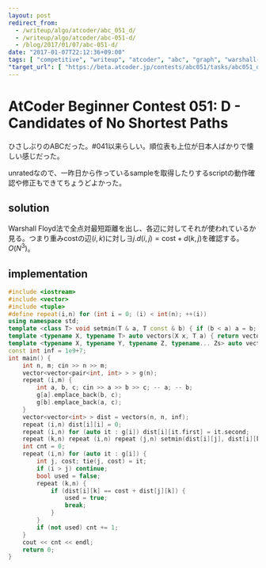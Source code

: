 ```yaml
---
layout: post
redirect_from:
  - /writeup/algo/atcoder/abc_051_d/
  - /writeup/algo/atcoder/abc-051-d/
  - /blog/2017/01/07/abc-051-d/
date: "2017-01-07T22:12:36+09:00"
tags: [ "competitive", "writeup", "atcoder", "abc", "graph", "warshall-floyd" ]
"target_url": [ "https://beta.atcoder.jp/contests/abc051/tasks/abc051_d" ]
---
```


# AtCoder Beginner Contest 051: D - Candidates of No Shortest Paths

ひさしぶりのABCだった。#041以来らしい。順位表も上位が日本人ばかりで懐しい感じだった。

unratedなので、一昨日から作っているsampleを取得したりするscriptの動作確認や修正もできてちょうどよかった。

## solution

Warshall Floyd法で全点対最短距離を出し、各辺に対してそれが使われているか見る。つまり重み$\mathrm{cost}$の辺$(i,k)$に対し$\exists j. d(i,j) = \mathrm{cost} + d(k,j)$を確認する。$O(N^3)$。

## implementation

``` c++
#include <iostream>
#include <vector>
#include <tuple>
#define repeat(i,n) for (int i = 0; (i) < int(n); ++(i))
using namespace std;
template <class T> void setmin(T & a, T const & b) { if (b < a) a = b; }
template <typename X, typename T> auto vectors(X x, T a) { return vector<T>(x, a); }
template <typename X, typename Y, typename Z, typename... Zs> auto vectors(X x, Y y, Z z, Zs... zs) { auto cont = vectors(y, z, zs...); return vector<decltype(cont)>(x, cont); }
const int inf = 1e9+7;
int main() {
    int n, m; cin >> n >> m;
    vector<vector<pair<int, int> > > g(n);
    repeat (i,m) {
        int a, b, c; cin >> a >> b >> c; -- a; -- b;
        g[a].emplace_back(b, c);
        g[b].emplace_back(a, c);
    }
    vector<vector<int> > dist = vectors(n, n, inf);
    repeat (i,n) dist[i][i] = 0;
    repeat (i,n) for (auto it : g[i]) dist[i][it.first] = it.second;
    repeat (k,n) repeat (i,n) repeat (j,n) setmin(dist[i][j], dist[i][k] + dist[k][j]); // warshall floyd
    int cnt = 0;
    repeat (i,n) for (auto it : g[i]) {
        int j, cost; tie(j, cost) = it;
        if (i > j) continue;
        bool used = false;
        repeat (k,n) {
            if (dist[i][k] == cost + dist[j][k]) {
                used = true;
                break;
            }
        }
        if (not used) cnt += 1;
    }
    cout << cnt << endl;
    return 0;
}
```
